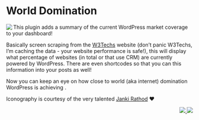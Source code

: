 # World Domination

<img src="https://ps.w.org/world-domination/assets/icon-128x128.png" align="left">This plugin adds a summary of the current WordPress market coverage to your dashboard!

Basically screen scraping from the [W3Techs](https://w3techs.com/technologies/details/cm-wordpress/all/all "W3Techs") website (don’t panic W3Techs, I’m caching the data - your website performance is safe!), this will display what percentage of websites (in total or that use CRM) are currently powered by WordPress. There are even shortcodes so that you can this information into your posts as well!

Now you can keep an eye on how close to world (aka internet) domination WordPress is achieving <cue diabolical laughter>.

Iconography is courtesy of the very talented [Janki Rathod](https://www.fiverr.com/jankirathore) ♥️

<p align="right"><a href="https://wordpress.org/plugins/world-domination/"><img src="https://img.shields.io/wordpress/plugin/dt/world-domination?label=wp.org%20downloads&style=for-the-badge">&nbsp;<img src="https://img.shields.io/wordpress/plugin/stars/world-domination?color=orange&style=for-the-badge"></a></p>